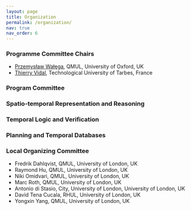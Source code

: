```yaml
---
layout: page
title: Organization
permalink: /organization/
nav: true
nav_order: 6
---
```


### Programme Committee Chairs

- [Przemysław Wałęga]([https://sites.google.com/site/pawalega](https://www.seresearch.qmul.ac.uk/cfcs/people/pwalega/)), QMUL, University of Oxford, UK
- [Thierry Vidal](https://www.irisa.fr/dream/site/Emembre_tvidal.html), Technological University of Tarbes, France

### Program Committee

### Spatio-temporal Representation and Reasoning

### Temporal Logic and Verification

### Planning and Temporal Databases

### Local Organizing Committee

- Fredrik Dahlqvist, QMUL, University of London, UK
- Raymond Hu, QMUL, University of London, UK
- Niki Omidvari, QMUL, University of London, UK
- Marc Roth, QMUL, University of London, UK
- Antonio di Stasio, City, University of London, University of London, UK
- David Tena Cucala, RHUL, University of London, UK
- Yongxin Yang, QMUL, University of London, UK
